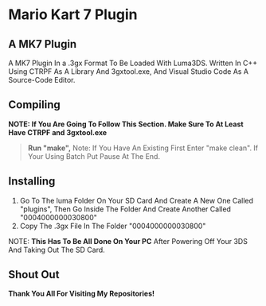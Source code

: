 # Mario Kart 7 Plugin

## A MK7 Plugin
A MK7 Plugin In a .3gx Format To Be Loaded With Luma3DS. Written In C++ Using CTRPF As A Library And 3gxtool.exe, And Visual Studio Code As A Source-Code Editor.

## Compiling
**NOTE: If You Are Going To Follow This Section. Make Sure To At Least Have CTRPF and 3gxtool.exe**
> **Run "make",** Note: If You Have An Existing First Enter "make clean". If Your Using Batch Put Pause At The End.

## Installing
1. Go To The luma Folder On Your SD Card And Create A New One Called "plugins", Then Go Inside The Folder And Create Another Called "0004000000030800"
2. Copy The .3gx File In The Folder "0004000000030800"

NOTE: **This Has To Be All Done On Your PC** After Powering Off Your 3DS And Taking Out The SD Card.

## Shout Out
**Thank You All For Visiting My Repositories!**
